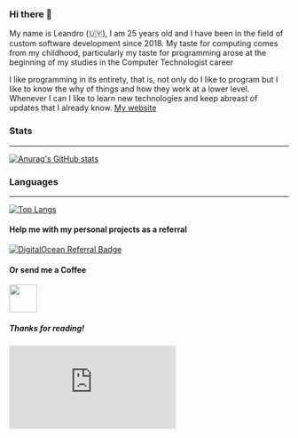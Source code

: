 ### Hi there 👋

My name is Leandro (🇺🇾), I am 25 years old and I have been in the field of custom software development since 2018. My taste for computing comes from my childhood, particularly my taste for programming arose at the beginning of my studies in the Computer Technologist career

I like programming in its entirety, that is, not only do I like to program but I like to know the why of things and how they work at a lower level. Whenever I can I like to learn new technologies and keep abreast of updates that I already know. [My website](http://leandrocurbelo.uy)

### Stats
-----

[![Anurag's GitHub stats](https://github-readme-stats.vercel.app/api?username=curbe8&show_icons=true&&title_color=DB3D13&icon_color=DB3D13&bg_color=222&text_color=FFF&hide_border=true)](https://github.com/anuraghazra/github-readme-stats)

### Languages
-----

[![Top Langs](https://github-readme-stats.vercel.app/api/top-langs/?username=curbe8&layout=compact&title_color=DB3D13&icon_color=DB3D13&bg_color=222&text_color=eee&hide_border=true)](https://github.com/anuraghazra/github-readme-stats)

#### Help me with my personal projects as a referral
      
[![DigitalOcean Referral Badge](https://web-platforms.sfo2.digitaloceanspaces.com/WWW/Badge%202.svg)](https://www.digitalocean.com/?refcode=f298b8ffab67&utm_campaign=Referral_Invite&utm_medium=Referral_Program&utm_source=badge)

#### Or send me a Coffee

[<img src="https://user-images.githubusercontent.com/31408207/165632621-6c730b7c-eecc-4423-94bd-91038753c543.png" data-canonical-src="https://user-images.githubusercontent.com/31408207/165632621-6c730b7c-eecc-4423-94bd-91038753c543.png" width="50" height="50" />](https://ko-fi.com/curbe8)

##### Thanks for reading!

![Hit counter](https://smallcounter.com/count.php?c_style=6&id=8815)
